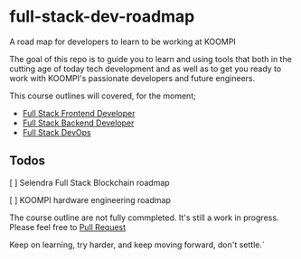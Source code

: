 # full-stack-dev-roadmap
A road map for developers to learn to be working at KOOMPI

The goal of this repo is to guide you to learn and using tools that both in the cutting age of today tech development and as well as to get you ready to work with KOOMPI's passionate developers and future engineers.

This course outlines will covered, for the moment; 

- [Full Stack Frontend Developer](https://github.com/koompi/full-stack-roadmap/roadmaps/frontend.md)
- [Full Stack Backend Developer](https://github.com/koompi/full-stack-roadmap/roadmaps/backend.md)
- [Full Stack DevOps](https://github.com/koompi/full-stack-roadmap/roadmaps/devops.md)

## Todos


[ ] Selendra Full Stack Blockchain roadmap

[ ] KOOMPI hardware engineering roadmap

The course outline are not fully commpleted. It's still a work in progress. Please feel free to [Pull Request](https://github.com/koompi/full-stack-roadmap/pulls)

Keep on learning, try harder, and keep moving forward, don't settle.`
